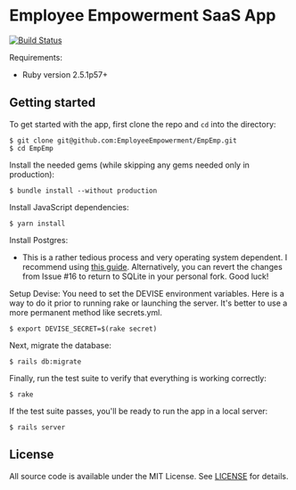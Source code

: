 # Employee Empowerment SaaS App
[![Build Status](https://travis-ci.org/EmployeeEmpowerment/EmpEmp.svg?branch=master)](https://travis-ci.org/EmployeeEmpowerment/EmpEmp)

Requirements:
* Ruby version 2.5.1p57+

## Getting started

To get started with the app, first clone the repo and `cd` into the directory:

```
$ git clone git@github.com:EmployeeEmpowerment/EmpEmp.git
$ cd EmpEmp
```

Install the needed gems (while skipping any gems needed only in production):

```
$ bundle install --without production
```

Install JavaScript dependencies:

```
$ yarn install
```

Install Postgres:
* This is a rather tedious process and very operating system dependent. I recommend using [this guide](https://devcenter.heroku.com/articles/heroku-postgresql#local-setup). Alternatively, you can revert the changes from Issue #16 to return to SQLite in your personal fork. Good luck!

Setup Devise:
You need to set the DEVISE environment variables. Here is a way to do it prior to running rake or launching the server. It's better to use a more permanent method like secrets.yml.

```
$ export DEVISE_SECRET=$(rake secret)
```

Next, migrate the database:

```
$ rails db:migrate
```

Finally, run the test suite to verify that everything is working correctly:

```
$ rake
```

If the test suite passes, you'll be ready to run the app in a local server:

```
$ rails server
```

## License

All source code is available under the MIT License. See [LICENSE](LICENSE) for details.
